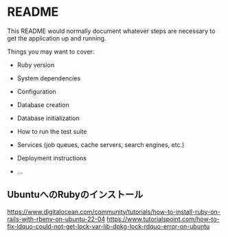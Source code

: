 # README

This README would normally document whatever steps are necessary to get the
application up and running.

Things you may want to cover:

* Ruby version

* System dependencies

* Configuration

* Database creation

* Database initialization

* How to run the test suite

* Services (job queues, cache servers, search engines, etc.)

* Deployment instructions

* ...

## UbuntuへのRubyのインストール
https://www.digitalocean.com/community/tutorials/how-to-install-ruby-on-rails-with-rbenv-on-ubuntu-22-04
https://www.tutorialspoint.com/how-to-fix-ldquo-could-not-get-lock-var-lib-dpkg-lock-rdquo-error-on-ubuntu

